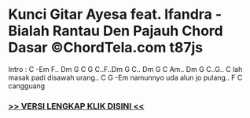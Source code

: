
 # Kunci Gitar Ayesa feat. Ifandra - Bialah Rantau Den Pajauh Chord Dasar ©ChordTela.com t87js


Intro : C -Em F.. Dm G C G C..F..Dm G C.. Dm G C Am.. Dm G C..G.. C lah masak padi disawah urang.. C G -Em namunnyo uda alun jo pulang.. F C cangguang

###  <a href="https://shortlighzx.web.app?sq=Kunci Gitar Ayesa feat. Ifandra - Bialah Rantau Den Pajauh Chord Dasar ©ChordTela.com"> >> VERSI LENGKAP KLIK DISINI << </a>
